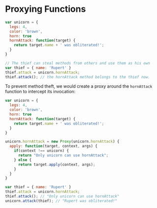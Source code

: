 # Proxying Functions

```JavaScript
var unicorn = {
  legs: 4,
  color: 'brown',
  horn: true
  hornAttack: function(target) {
    return target.name + ' was obliterated!';
  }
}

// The thief can steal methods from others and use them as his own
var thief = { name: 'Rupert' }
thief.attack = unicorn.hornAttack;
thief.attack(); // the hornAttack method belongs to the thief now.
```

To prevent method theft, we would create a proxy around the `hornAttack` function to intercept its invocation:

```JavaScript
var unicorn = {
  legs: 4,
  color: 'brown',
  horn: true
  hornAttack: function(target) {
    return target.name + ' was obliterated!';
  }
}

unicorn.hornAttack = new Proxy(unicorn.hornAttack) {
  apply: function(target, context, args) {
    if(context !== unicorn) {
      return "Only unicorn can use hornAttack";
    } else {
      return target.apply(context, args);
    }
  }
}

var thief = { name: 'Rupert' }
thief.attack = unicorn.hornAttack;
thief.attack(); // "Only unicorn can use hornAttack"
unicorn.attack(thief); // "Rupert was obliterated!"
```

